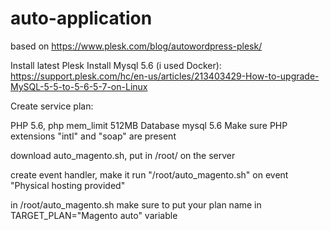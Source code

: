 # auto-application

based on https://www.plesk.com/blog/autowordpress-plesk/

Install latest Plesk
Install Mysql 5.6 (i used Docker): https://support.plesk.com/hc/en-us/articles/213403429-How-to-upgrade-MySQL-5-5-to-5-6-5-7-on-Linux

Create service plan:

PHP 5.6, php mem_limit 512MB
Database mysql 5.6
Make sure PHP extensions "intl" and "soap" are present

download auto_magento.sh, put in /root/ on the server

create event handler, make it run "/root/auto_magento.sh" on event "Physical hosting provided"

in /root/auto_magento.sh make sure to put your plan name in TARGET_PLAN="Magento auto" variable

